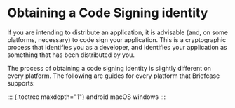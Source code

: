 # Obtaining a Code Signing identity

If you are intending to distribute an application, it is advisable (and,
on some platforms, necessary) to code sign your application. This is a
cryptographic process that identifies you as a developer, and identifies
your application as something that has been distributed by you.

The process of obtaining a code signing identity is slightly different
on every platform. The following are guides for every platform that
Briefcase supports:

::: {.toctree maxdepth="1"}
android macOS windows
:::
